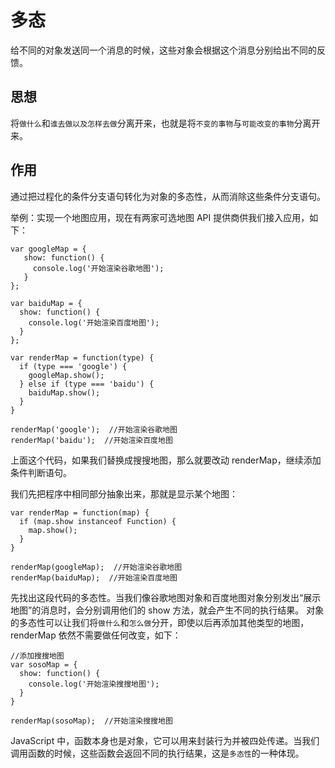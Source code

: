 # 多态

给不同的对象发送同一个消息的时候，这些对象会根据这个消息分别给出不同的反馈。

## 思想

将`做什么`和`谁去做以及怎样去做`分离开来，也就是将`不变的事物`与`可能改变的事物`分离开来。

## 作用

通过把过程化的条件分支语句转化为对象的多态性，从而消除这些条件分支语句。

举例：实现一个地图应用，现在有两家可选地图 API 提供商供我们接入应用，如下：

```
var googleMap = {
   show: function() {
     console.log('开始渲染谷歌地图');
   }
};

var baiduMap = {
  show: function() {
    console.log('开始渲染百度地图');
  }
};

var renderMap = function(type) {
  if (type === 'google') {
    googleMap.show();
  } else if (type === 'baidu') {
    baiduMap.show();
  }
}

renderMap('google');  //开始渲染谷歌地图
renderMap('baidu');  //开始渲染百度地图

```
上面这个代码，如果我们替换成搜搜地图，那么就要改动 renderMap，继续添加条件判断语句。

我们先把程序中相同部分抽象出来，那就是显示某个地图：

```
var renderMap = function(map) {
  if (map.show instanceof Function) {
    map.show();
  }
}

renderMap(googleMap);  //开始渲染谷歌地图
renderMap(baiduMap);  //开始渲染百度地图

```
先找出这段代码的多态性。当我们像谷歌地图对象和百度地图对象分别发出“展示地图”的消息时，会分别调用他们的 show 方法，就会产生不同的执行结果。
对象的多态性可以让我们将`做什么`和`怎么做`分开，即使以后再添加其他类型的地图，renderMap 依然不需要做任何改变，如下：

```
//添加搜搜地图
var sosoMap = {
  show: function() {
    console.log('开始渲染搜搜地图');
  }  
}

renderMap(sosoMap);  //开始渲染搜搜地图
```

JavaScript 中，函数本身也是对象，它可以用来封装行为并被四处传递。当我们调用函数的时候，这些函数会返回不同的执行结果，这是`多态性`的一种体现。

